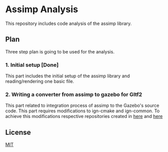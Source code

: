 # Assimp Analysis

This repository includes code analysis of the
assimp library.


## Plan

Three step plan is going to be used for the analysis.

### 1. Initial setup [Done]

This part includes the initial setup of the assimp library and reading/rendering one basic file.

### 2. Writing a converter from assimp to gazebo for Gltf2 

This part related to integration process of assimp to the Gazebo's source code. This part requires
modifications to ign-cmake and ign-common. To achieve this modifications respective repositories created
in [here](https://github.com/onurtore/ign-cmake/tree/otore19_assimp) and [here](https://github.com/onurtore/ign-common/tree/otore19_assimp) 


## License
[MIT](https://choosealicense.com/licenses/mit/)
